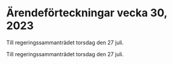 # Ärendeförteckningar vecka 30, 2023

Till regeringssammanträdet torsdag den 27 juli.

Till regeringssammanträdet torsdag den 27 juli.
